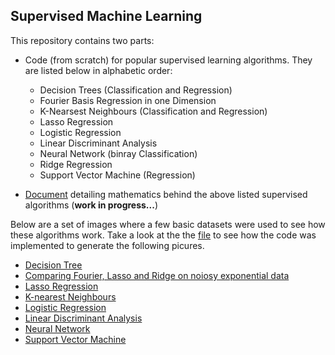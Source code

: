 ## Supervised Machine Learning
This repository contains two parts:
* Code (from scratch) for popular supervised learning algorithms. They are listed below in alphabetic order:
  * Decision Trees (Classification and Regression)
  * Fourier Basis Regression in one Dimension
  * K-Nearsest Neighbours (Classification and Regression)
  * Lasso Regression
  * Logistic Regression
  * Linear Discriminant Analysis 
  * Neural Network (binray Classification)
  * Ridge Regression
  * Support Vector Machine (Regression)
  
* [Document](/Mathematics-of-ML.pdf) detailing mathematics behind the above listed supervised algorithms (**work in progress...**)

Below are a set of images where a few basic datasets were used to see how these algorithms work. Take a look at the the [file](/Implementations.ipynb) to see how the code was implemented to generate the following picures. 

* [Decision Tree](Results/DecisionTree.png)
* [Comparing Fourier, Lasso and Ridge on noiosy exponential data](Results/Fourier_RIdge_Lasso.png)
* [Lasso Regression](Results/Lasso.PNG)
* [K-nearest Neighbours](Results/KNN.png)
* [Logistic Regression](Results/LogisticRegression.png)
* [Linear Discriminant Analysis](Results/LDA.png)
* [Neural Network](Results/NeuralNetwork.png)
* [Support Vector Machine](Results/SVM.png)

